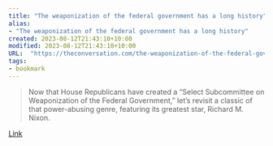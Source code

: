 ```yaml
---
title: "The weaponization of the federal government has a long history"
alias:
- "The weaponization of the federal government has a long history"
created: 2023-08-12T21:43:10+10:00
modified: 2023-08-12T21:43:10+10:00
URL:  "https://theconversation.com/the-weaponization-of-the-federal-government-has-a-long-history-197848"
tags:
- bookmark
---
```


> Now that House Republicans have created a “Select Subcommittee on Weaponization of the Federal Government,” let’s revisit a classic of that power-abusing genre, featuring its greatest star, Richard M. Nixon.

[Link](https://theconversation.com/the-weaponization-of-the-federal-government-has-a-long-history-197848)